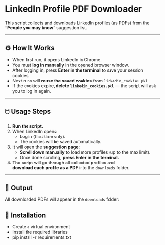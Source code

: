 # LinkedIn Profile PDF Downloader

This script collects and downloads LinkedIn profiles (as PDFs) from the **“People you may know”** suggestion list.

---

## ⚙️ How It Works
- When first run, it opens LinkedIn in Chrome.
- You must **log in manually** in the opened browser window.
- After logging in, press **Enter in the terminal** to save your session cookies.
- Next runs will **reuse the saved cookies** from `linkedin_cookies.pkl`.
- If the cookies expire, **delete `linkedin_cookies.pkl`** — the script will ask you to log in again.

---

## 🖱️ Usage Steps
1. **Run the script.**
2. When LinkedIn opens:
   - Log in (first time only).
   - The cookies will be saved automatically.
3. It will open the **suggestion page**:
   - **Scroll down manually** to load more profiles (up to the max limit).
   - Once done scrolling, **press Enter in the terminal.**
4. The script will go through all collected profiles and  
   **download each profile as a PDF** into the `downloads` folder.

---

## 📂 Output
All downloaded PDFs will appear in the `downloads` folder:


## 🧩 Installation
- Create a virtual environment
- Install the required libraries
- pip install -r requirements.txt

